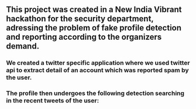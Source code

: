 ## This project was created in a New India Vibrant hackathon for the security department, adressing the problem of fake profile detection and reporting according to the organizers demand.

### We created a twitter specific application where we used twitter api to extract detail of an account which was reported spam by the user.
### The profile then undergoes the following detection searching in the recent tweets of the user:
